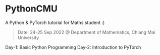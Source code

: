 # PythonCMU
A Python & PyTorch tutorial for Maths student :)

> Date: 24-25 Sep 2022 @ Department of Mathematics, Chiang Mai University

Day-1: Basic Python Programming
Day-2: Introduction to PyTorch